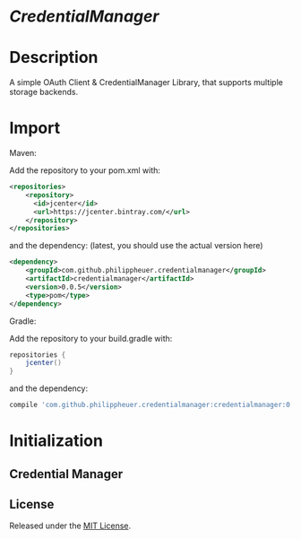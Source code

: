# *CredentialManager*

# Description

A simple OAuth Client & CredentialManager Library, that supports multiple storage backends.

# Import

Maven:

Add the repository to your pom.xml with:
```xml
<repositories>
    <repository>
      <id>jcenter</id>
      <url>https://jcenter.bintray.com/</url>
    </repository>
</repositories>
```
and the dependency: (latest, you should use the actual version here)

```xml
<dependency>
    <groupId>com.github.philippheuer.credentialmanager</groupId>
    <artifactId>credentialmanager</artifactId>
    <version>0.0.5</version>
    <type>pom</type>
</dependency>
```

Gradle:

Add the repository to your build.gradle with:
```groovy
repositories {
	jcenter()
}
```

and the dependency:
```groovy
compile 'com.github.philippheuer.credentialmanager:credentialmanager:0.0.5'
```

# Initialization

## Credential Manager

## License

Released under the [MIT License](./LICENSE).
